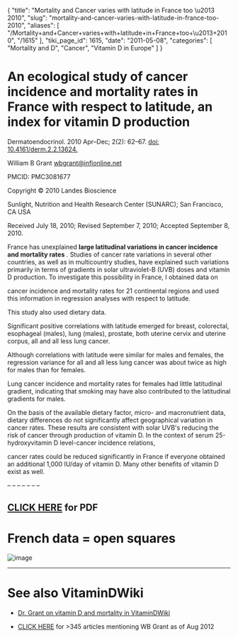 {
  "title": "Mortality and Cancer varies with latitude in France too \u2013 2010",
  "slug": "mortality-and-cancer-varies-with-latitude-in-france-too-2010",
  "aliases": [
    "/Mortality+and+Cancer+varies+with+latitude+in+France+too+\u2013+2010",
    "/1615"
  ],
  "tiki_page_id": 1615,
  "date": "2011-05-08",
  "categories": [
    "Mortality and D",
    "Cancer",
    "Vitamin D in Europe"
  ]
}


# An ecological study of cancer incidence and mortality rates in France with respect to latitude, an index for vitamin D production

Dermatoendocrinol. 2010 Apr–Dec; 2(2): 62–67. [doi: 10.4161/derm.2.2.13624.](https://doi.org/10.4161/derm.2.2.13624.)

William B Grant wbgrant@infionline.net

PMCID: PMC3081677

Copyright © 2010 Landes Bioscience

Sunlight, Nutrition and Health Research Center (SUNARC); San Francisco, CA USA

Received July 18, 2010; Revised September 7, 2010; Accepted September 8, 2010.

France has unexplained  **large latitudinal variations in cancer incidence and mortality rates** . Studies of cancer rate variations in several other countries, as well as in multicountry studies, have explained such variations primarily in terms of gradients in solar ultraviolet-B (UVB) doses and vitamin D production. To investigate this possibility in France, I obtained data on 

cancer incidence and mortality rates for 21 continental regions and used this information in regression analyses with respect to latitude. 

This study also used dietary data. 

Significant positive correlations with latitude emerged for breast, colorectal, esophageal (males), lung (males), prostate, both uterine cervix and uterine corpus, all and all less lung cancer. 

Although correlations with latitude were similar for males and females, the regression variance for all and all less lung cancer was about twice as high for males than for females. 

Lung cancer incidence and mortality rates for females had little latitudinal gradient, indicating that smoking may have also contributed to the latitudinal gradients for males. 

On the basis of the available dietary factor, micro- and macronutrient data, dietary differences do not significantly affect geographical variation in cancer rates. These results are consistent with solar UVB's reducing the risk of cancer through production of vitamin D. In the context of serum 25-hydroxyvitamin D level-cancer incidence relations, 

cancer rates could be reduced significantly in France if everyone obtained an additional 1,000 IU/day of vitamin D. Many other benefits of vitamin D exist as well.

– – – – – – – 

## [CLICK HERE](https://www.VitaminDWiki.com/tiki-download_file.php?fileId=1852) for PDF

# French data = open squares

<img src="/attachments/d3.mock.jpg" alt="image"> 

- - - - - - - - - - - - - - 

# See also VitaminDWiki

* [Dr. Grant on vitamin D and mortality in VitaminDWiki](/posts/dr-grant-on-vitamin-d-and-mortality-in-vitamindwiki)

* [CLICK HERE](http://www.google.com/custom?hl=en&client=google-coop&cof=FORID%3A13%3BAH%3Aleft%3BCX%3ASearch%2520Vitamin%2520D%2520Wiki%3BL%3Ahttp%3A%2F%2Fwww.google.com%2Fintl%2Fen%2Fimages%2Flogos%2Fcustom_search_logo_sm.gif%3BLH%3A30%3BLP%3A1%3BVLC%3A%23551a8b%3BDIV%3A%23cccccc%3B&adkw=AELymgVqiREbZyqg80-KQ9O_FuNfInbXHJcptEWV1pE0Hy31rMjpiHrKx-knDdVCritTIPqOumbTqIxOqrok-eiLW9A0x5AtyX8JER_vyYPRtYnp8yMBV1g&boostcse=0&q=grant+wb&btnG=Search&cx=001215644404345293668%3A3di8vufs_m4) for >345 articles mentioning WB Grant as of Aug 2012